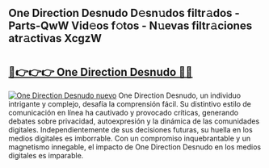 ## One Direction Desnudo D𝚎sn𝚞dos filtr𝚊dos - Parts-QwW Vid𝚎os f𝚘tos - N𝚞evas filtr𝚊ciones atr𝚊ctivas XcgzW

# <h2><a href="http://mbc3kpb.tromn.icu/?c=One+Direction+Desnudo">🔗👉👉👉 One Direction Desnudo 🔗🔗</a></h2>

[![One Direction Desnudo nuevo](https://i.imgur.com/pEAQMta.gif)](http://mbc3kpb.tromn.icu/?c=One+Direction+Desnudo)
One Direction Desnudo, un individuo intrigante y complejo, desafía la comprensión fácil. Su distintivo estilo de comunicación en línea ha cautivado y provocado críticas, generando debates sobre privacidad, autoexpresión y la dinámica de las comunidades digitales. Independientemente de sus decisiones futuras, su huella en los medios digitales es imborrable. Con un compromiso inquebrantable y un magnetismo innegable, el impacto de One Direction Desnudo en los medios digitales es imparable.
